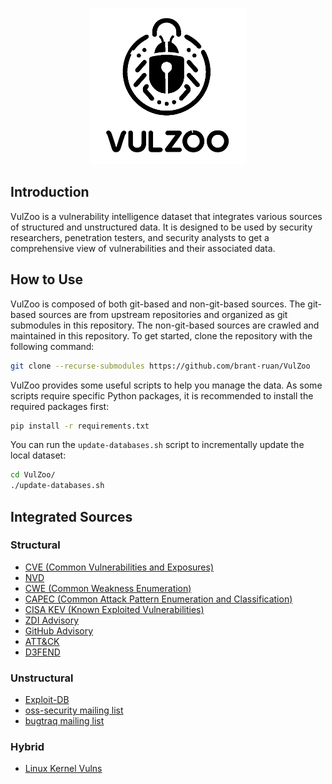 <p align="center">
  <img src="images/vulzoo.png" alt="vulzoo-logo" height="250" />
</p>

## Introduction

VulZoo is a vulnerability intelligence dataset that integrates various sources of structured and unstructured data. It is designed to be used by security researchers, penetration testers, and security analysts to get a comprehensive view of vulnerabilities and their associated data.

## How to Use

VulZoo is composed of both git-based and non-git-based sources. The git-based sources are from upstream repositories and organized as git submodules in this repository. The non-git-based sources are crawled and maintained in this repository. To get started, clone the repository with the following command:

```bash
git clone --recurse-submodules https://github.com/brant-ruan/VulZoo
```

VulZoo provides some useful scripts to help you manage the data. As some scripts require specific Python packages, it is recommended to install the required packages first:

```bash
pip install -r requirements.txt
```

You can run the `update-databases.sh` script to incrementally update the local dataset:

```bash
cd VulZoo/
./update-databases.sh
```

## Integrated Sources

### Structural

- [CVE (Common Vulnerabilities and Exposures)](https://github.com/CVEProject/cvelist.git)
- [NVD](https://github.com/fkie-cad/nvd-json-data-feeds.git)
- [CWE (Common Weakness Enumeration)](https://cwe.mitre.org/)
- [CAPEC (Common Attack Pattern Enumeration and Classification)](https://capec.mitre.org/)
- [CISA KEV (Known Exploited Vulnerabilities)](https://www.cisa.gov/known-exploited-vulnerabilities-catalog)
- [ZDI Advisory](https://github.com/delikely/ZDI_Advisories.git)
- [GitHub Advisory](https://github.com/github/advisory-database)
- [ATT&CK](https://github.com/mitre-attack/attack-stix-data.git)
- [D3FEND](https://d3fend.mitre.org/)

### Unstructural

- [Exploit-DB](https://gitlab.com/exploit-database/exploitdb)
- [oss-security mailing list](https://www.openwall.com/lists/oss-security)
- [bugtraq mailing list](https://lists.openwall.net/bugtraq/)

### Hybrid

- [Linux Kernel Vulns](https://git.kernel.org/pub/scm/linux/security/vulns.git)


